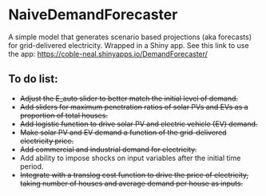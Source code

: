 # NaiveDemandForecaster
A simple model that generates scenario based projections (aka forecasts) for grid-delivered electricity. Wrapped in a Shiny app. See this link to use the app: https://coble-neal.shinyapps.io/DemandForecaster/ 

## To do list:

- ~~Adjust the E_auto slider to better match the initial level of demand.~~
- ~~Add sliders for maximum penetration ratios of solar PVs and EVs as a proportion of total houses.~~
- ~~Add logistic function to drive solar PV and electric vehicle (EV) demand.~~
- ~~Make solar PV and EV demand a function of the grid-delivered electricity price.~~
- ~~Add commercial and industrial demand for electricity.~~
- Add ability to impose shocks on input variables after the initial time period.
- ~~Integrate with a translog cost function to drive the price of electricity, taking number of houses and average demand per house as inputs.~~
